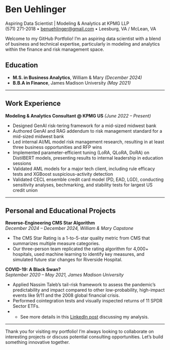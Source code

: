 # **Ben Uehlinger**  
Aspiring Data Scientist | Modeling & Analytics at KPMG LLP  
(571) 271-2018 • [benuehlinger@gmail.com](mailto:benuehlinger@gmail.com) • Leesburg, VA / McLean, VA

Welcome to my GitHub Portfolio! I’m an aspiring data scientist with a blend of business and technical expertise, particularly in modeling and analytics within the finance and risk management space.

## **Education**

- **M.S. in Business Analytics**, William & Mary *(December 2024)*
- **B.B.A in Finance**, James Madison University *(May 2021)*

---

## **Work Experience**

**Modeling & Analytics Consultant @ KPMG US** *(June 2022 – Present)*  
- Designed GenAI risk-tering framework for a mid-sized midwest bank
- Authored GenAI and RAG addendum to risk management standard for a mid-sized midwest bank
- Led internal AI/ML model risk management research, resulting in at least three business opportunities and RFP wins
- Implemented parameter-efficient tuning (LoRA, QLoRA, DoRA) on DistilBERT models, presenting results to internal leadership in education sessions 
- Validated AML models for a major tech client, including rule efficacy tests and XGBoost suspicious-activity detection
- Validated CECL ensemble credit card model (PD, EAD, LGD), conducting sensitivity analyses, bechmarking, and stability tests for largest US credit union

---

## Personal and Educational Projects

**Reverse-Engineering CMS Star Algorithm**  
*December 2024 – December 2024, William & Mary Capstone*  
- The CMS Star Rating is a 1-to-5-star quality metric from CMS that summarizes multiple measure categories.  
- Our three-person team replicated the rating algorithm for 4,000+ hospitals, used machine learning to identify key measures, and simulated future star changes for Riverside Hospital.

**COVID-19: A Black Swan?**  
*September 2020 – May 2021, James Madison University*  
- Applied Nassim Taleb’s tail-risk framework to assess the pandemic’s predictability and impact compared to other low-probability, high-impact events like 9/11 and the 2008 global financial crisis.  
- Performed cointegration tests and visually inspected returns of 11 SPDR Sector ETFs.
- - See more details in this [LinkedIn post]([https://www.linkedin.com/...](https://www.linkedin.com/posts/benuehlinger_covid-19-a-black-swan-activity-6805583797850005505-TC78?utm_source=share&utm_medium=member_desktop)) discussing my analysis.
  
---

Thank you for visiting my portfolio! I’m always looking to collaborate on interesting projects or discuss potential consulting opportunities. Let’s build something innovative together.
